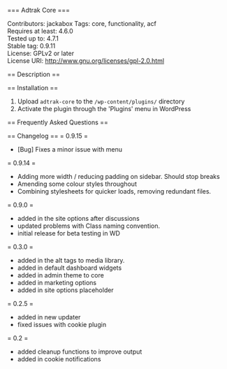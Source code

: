 === Adtrak Core ===

Contributors: jackabox
Tags: core, functionality, acf  
Requires at least: 4.6.0  
Tested up to: 4.7.1  
Stable tag: 0.9.11  
License: GPLv2 or later  
License URI: http://www.gnu.org/licenses/gpl-2.0.html  


== Description ==


== Installation ==

1. Upload `adtrak-core` to the `/wp-content/plugins/` directory
2. Activate the plugin through the 'Plugins' menu in WordPress

== Frequently Asked Questions ==

== Changelog ==
= 0.9.15 =
- [Bug] Fixes a minor issue with menu

= 0.9.14 =
- Adding more width / reducing padding on sidebar. Should stop breaks
- Amending some colour styles throughout
- Combining stylesheets for quicker loads, removing redundant files.

= 0.9.0 =
- added in the site options after discussions
- updated problems with Class naming convention.
- initial release for beta testing in WD

= 0.3.0 =
- added in the alt tags to media library.
- added in default dashboard widgets
- added in admin theme to core
- added in marketing options
- added in site options placeholder

= 0.2.5 =
- added in new updater
- fixed issues with cookie plugin

= 0.2 =
- added cleanup functions to improve output
- added in cookie notifications
